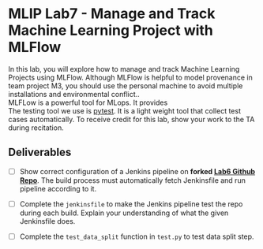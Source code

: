 # MLIP Lab7 - Manage and Track Machine Learning Project with MLFlow
In this lab, you will explore how to manage and track Machine Learning Projects using MLFlow. Although MLFlow is helpful to model provenance in team project M3, you should use the personal machine to avoid multiple installations and environmental conflict..</br>
MLFLow is a powerful tool for MLops. It provides  </br>
The testing tool we use is [pytest](https://docs.pytest.org/en/7.1.x/index.html). It is a light weight tool that collect test cases automatically. 
To receive credit for this lab, show your work to the TA during recitation.

## Deliverables
- [ ] Show correct configuration of a Jenkins pipeline on **forked [Lab6 Github Repo](https://github.com/JayYu0116/MLIP_Lab6/)**. The build process must automatically fetch Jenkinsfile and run pipeline according to it.
- [ ] Complete the `jenkinsfile` to make the Jenkins pipeline test the repo during each build. Explain your understanding of what the given Jenkinsfile does.
- [ ] Complete the `test_data_split` function in `test.py` to test data split step.

